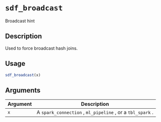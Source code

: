 # `sdf_broadcast`

Broadcast hint


## Description

Used to force broadcast hash joins.


## Usage

```r
sdf_broadcast(x)
```


## Arguments

Argument      |Description
------------- |----------------
`x`     |     A `spark_connection` , `ml_pipeline` , or a `tbl_spark` .


